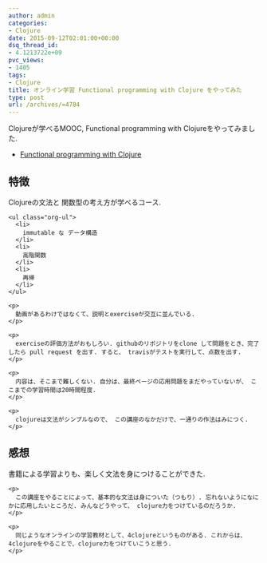 ```yaml
---
author: admin
categories:
- Clojure
date: 2015-09-12T02:01:00+00:00
dsq_thread_id:
- 4.1213722e+09
pvc_views:
- 1405
tags:
- Clojure
title: オンライン学習 Functional programming with Clojure をやってみた
type: post
url: /archives/=4784
---
```


Clojureが学べるMOOC, Functional programming with Clojureをやってみました. 

<ul class="org-ul">
  <li>
    <a href="https://mooc.fi/courses/2014/clojure/">Functional programming with Clojure</a>
  </li>
</ul>

<div id="outline-container-orgheadline1" class="outline-2">
  <h2 id="orgheadline1">
    特徴
  </h2>
  
  <div class="outline-text-2" id="text-orgheadline1">
    <p>
      Clojureの文法と 関数型の考え方が学べるコース.
    </p>
    
    <ul class="org-ul">
      <li>
        immutable な データ構造
      </li>
      <li>
        高階関数
      </li>
      <li>
        再帰
      </li>
    </ul>
    
    <p>
      動画があるわけではなくて、説明とexerciseが交互に並んでいる.
    </p>
    
    <p>
      exerciseの評価方法がおもしろい. githubのリポジトリをclone して問題をとき、完了したら pull request を出す. すると、 travisがテストを実行して、点数を出す.
    </p>
    
    <p>
      内容は、そこまで難しくない. 自分は、最終ページの応用問題をまだやっていないが、 ここまでの学習時間は20時間程度.
    </p>
    
    <p>
      clojureは文法がシンプルなので、 この講座のなかだけで、一通りの作法はみにつく.
    </p>
  </div>
</div>

<div id="outline-container-orgheadline2" class="outline-2">
  <h2 id="orgheadline2">
    感想
  </h2>
  
  <div class="outline-text-2" id="text-orgheadline2">
    <p>
      書籍による学習よりも、楽しく文法を身につけることができた.
    </p>
    
    <p>
      この講座をやることによって、基本的な文法は身についた（つもり）. 忘れないようになにかに応用したいところだ. みんなどうやって、 clojure力をつけているのだろうか.
    </p>
    
    <p>
      同じようなオンラインの学習教材として、4clojureというものがある. これからは、4clojureをやることで、clojure力をつけていこうと思う.
    </p>
  </div>
</div>